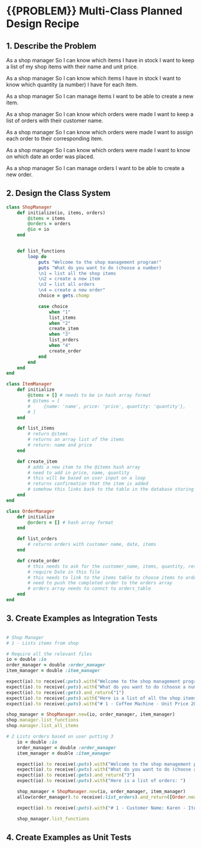 # {{PROBLEM}} Multi-Class Planned Design Recipe

## 1. Describe the Problem

As a shop manager
So I can know which items I have in stock
I want to keep a list of my shop items with their name and unit price.

As a shop manager
So I can know which items I have in stock
I want to know which quantity (a number) I have for each item.

As a shop manager
So I can manage items
I want to be able to create a new item.

As a shop manager
So I can know which orders were made
I want to keep a list of orders with their customer name.

As a shop manager
So I can know which orders were made
I want to assign each order to their corresponding item.

As a shop manager
So I can know which orders were made
I want to know on which date an order was placed. 

As a shop manager
So I can manage orders
I want to be able to create a new order.

## 2. Design the Class System

```ruby
class ShopManager
    def initialize(io, items, orders)
        @items = items
        @orders = orders
        @io = io
    end


    def list_functions
        loop do
            puts "Welcome to the shop management program!"
            puts "What do you want to do (choose a number)
            \n1 = list all the shop items
            \n2 = create a new item
            \n3 = list all orders
            \n4 = create a new order"
            choice = gets.chomp

            case choice
                when "1"
                list_items
                when "2"
                create_item
                when "3"
                list_orders
                when "4"
                create_order
            end
        end
    end
end

class ItemManager
    def initialize
        @items = [] # needs to be in hash array format
        # @items = [
        #     {name: 'name', price: 'price', quantity: 'quantity'},
        # ]
    end

    def list_items
        # return @items
        # returns an array list of the items
        # return: name and price
    end

    def create_item
        # adds a new item to the @items hash array
        # need to add in price, name, quantity
        # this will be based on user input on a loop
        # returns confirmation that the item is added
        # somehow this links back to the table in the database storing the items
    end
end

class OrderManager
    def initialize
        @orders = [] # hash array format
    end

    def list_orders
        # returns orders with customer name, date, items
    end

    def create_order
        # this needs to ask for the customer_name, items, quantity, return the date
        # require Date in this file
        # this needs to link to the items table to choose items to order
        # need to push the completed order to the orders array
        # orders array needs to connct to orders_table
    end
end

```

## 3. Create Examples as Integration Tests

```ruby

# Shop Manager
# 1 - Lists items from shop 

# Require all the relevant files
io = double :io
order_manager = double :order_manager
item_manager = double :item_manager

expect(io).to receive(:puts).with("Welcome to the shop management program!")
expect(io).to receive(:puts).with("What do you want to do (choose a number)\n1 = list all the shop items\n2 = create a new item\n3 = list all orders\n4 = create a new order")
expect(io).to receive(:gets).and_return("1")
expect(io).to receive(:puts).with("Here is a list of all the shop items: ")
expect(io).to receive(:puts).with("# 1 - Coffee Machine - Unit Price 200 - Quantity 99")

shop_manager = ShopManager.new(io, order_manager, item_manager)
shop.manager.list_functions
shop.manager.list_all_items

# 2 Lists orders based on user putting 3
    io = double :io
    order_manager = double :order_manager
    item_manager = double :item_manager

    expect(io).to receive(:puts).with("Welcome to the shop management program!")
    expect(io).to receive(:puts).with("What do you want to do (choose a number)\n1 = list all the shop items\n2 = create a new item\n3 = list all orders\n4 = create a new order")
    expect(io).to receive(:gets).and_return("3")
    expect(io).to receive(:puts).with("Here is a list of orders: ")

    shop_manager = ShopManager.new(io, order_manager, item_manager)
    allow(order_manager).to receive(:list_orders).and_return([Order.new('1', "Karen", "1", "2023-03-31")])

    expect(io).to receive(:puts).with("# 1 - Customer Name: Karen - Item_ID: 1 - Date: 99")

    shop_manager.list_functions

```

## 4. Create Examples as Unit Tests

```ruby


```